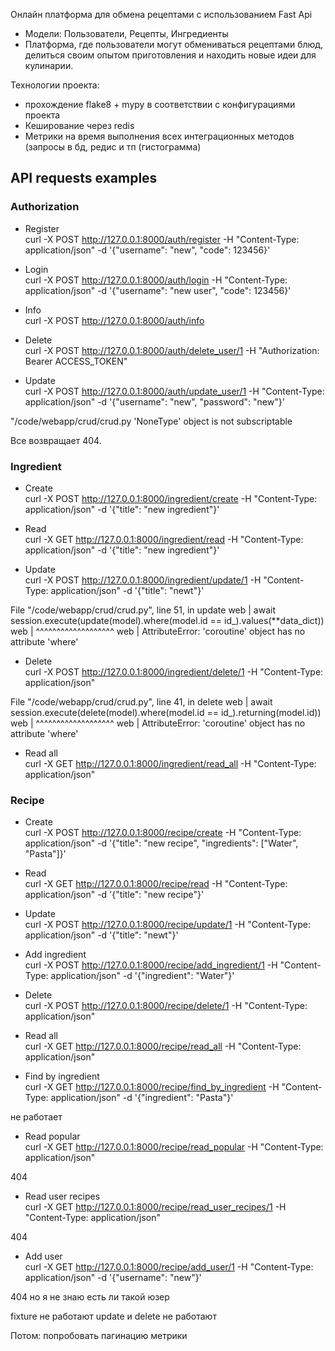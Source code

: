 Онлайн платформа для обмена рецептами с использованием Fast Api
- Модели: Пользователи, Рецепты, Ингредиенты
- Платформа, где пользователи могут обмениваться рецептами блюд, делиться своим опытом приготовления и находить новые идеи для кулинарии.

Технологии проекта:
- прохождение flake8 + mypy в соответствии с конфигурациями проекта
- Кеширование через redis
- Метрики на время выполнения всех интеграционных методов (запросы в бд, редис и тп (гистограмма)

## API requests examples

### Authorization

- Register \
curl -X POST http://127.0.0.1:8000/auth/register -H "Content-Type: application/json" -d '{"username": "new", "code": 123456}'

- Login \
curl -X POST http://127.0.0.1:8000/auth/login -H "Content-Type: application/json" -d '{"username": "new user", "code": 123456}'

- Info \
curl -X POST http://127.0.0.1:8000/auth/info

- Delete \
curl -X POST http://127.0.0.1:8000/auth/delete_user/1 -H "Authorization: Bearer ACCESS_TOKEN"

- Update \
curl -X POST http://127.0.0.1:8000/auth/update_user/1 -H "Content-Type: application/json" -d '{"username": "new", "password": "new"}'

"/code/webapp/crud/crud.py   'NoneType' object is not subscriptable

Все возвращает 404.


### Ingredient

- Create \
curl -X POST http://127.0.0.1:8000/ingredient/create -H "Content-Type: application/json" -d '{"title": "new ingredient"}'

- Read \
curl -X GET http://127.0.0.1:8000/ingredient/read -H "Content-Type: application/json" -d '{"title": "new ingredient"}'

- Update \
curl -X POST http://127.0.0.1:8000/ingredient/update/1 -H "Content-Type: application/json" -d '{"title": "newt"}'

File "/code/webapp/crud/crud.py", line 51, in update
web                   |     await session.execute(update(model).where(model.id == id_).values(**data_dict))
web                   |                           ^^^^^^^^^^^^^^^^^^^
web                   | AttributeError: 'coroutine' object has no attribute 'where'


- Delete \
curl -X POST http://127.0.0.1:8000/ingredient/delete/1 -H "Content-Type: application/json"

File "/code/webapp/crud/crud.py", line 41, in delete
web                   |     await session.execute(delete(model).where(model.id == id_).returning(model.id))
web                   |                           ^^^^^^^^^^^^^^^^^^^
web                   | AttributeError: 'coroutine' object has no attribute 'where'


- Read all \
curl -X GET http://127.0.0.1:8000/ingredient/read_all -H "Content-Type: application/json"


### Recipe

- Create \
curl -X POST http://127.0.0.1:8000/recipe/create -H "Content-Type: application/json" -d '{"title": "new recipe", "ingredients": ["Water", "Pasta"]}'

- Read \
curl -X GET http://127.0.0.1:8000/recipe/read -H "Content-Type: application/json" -d '{"title": "new recipe"}'

- Update \
curl -X POST http://127.0.0.1:8000/recipe/update/1 -H "Content-Type: application/json" -d '{"title": "newt"}'

- Add ingredient \
curl -X POST http://127.0.0.1:8000/recipe/add_ingredient/1 -H "Content-Type: application/json" -d '{"ingredient": "Water"}'

- Delete \
curl -X POST http://127.0.0.1:8000/recipe/delete/1 -H "Content-Type: application/json"

- Read all \
curl -X GET http://127.0.0.1:8000/recipe/read_all -H "Content-Type: application/json"

- Find by ingredient \
curl -X GET http://127.0.0.1:8000/recipe/find_by_ingredient -H "Content-Type: application/json" -d '{"ingredient": "Pasta"}'

не работает 

- Read popular \
curl -X GET http://127.0.0.1:8000/recipe/read_popular -H "Content-Type: application/json"

404

- Read user recipes \
curl -X GET http://127.0.0.1:8000/recipe/read_user_recipes/1 -H "Content-Type: application/json"

404

- Add user \
curl -X GET http://127.0.0.1:8000/recipe/add_user/1 -H "Content-Type: application/json" -d '{"username": "new"}'

404 но я не знаю есть ли такой юзер



fixture не работают
update и delete не работают

Потом:
попробовать пагинацию
метрики
